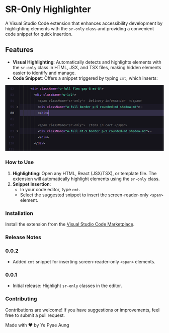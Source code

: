 # SR-Only Highlighter

A Visual Studio Code extension that enhances accessibility development by highlighting elements with the `sr-only` class and providing a convenient code snippet for quick insertion.

## Features

- **Visual Highlighting**: Automatically detects and highlights elements with the `sr-only` class in HTML, JSX, and TSX files, making hidden elements easier to identify and manage.
- **Code Snippet**: Offers a snippet triggered by typing `cmt`, which inserts:

![SR-Only Highlighter Preview](images/preview.png)

### How to Use

1. **Highlighting**: Open any HTML, React (JSX/TSX), or template file. The extension will automatically highlight elements using the `sr-only` class.
2. **Snippet Insertion**:
	- In your code editor, type `cmt`.
	- Select the suggested snippet to insert the screen-reader-only `<span>` element.

### Installation

Install the extension from the [Visual Studio Code Marketplace](https://marketplace.visualstudio.com/items?itemName=YePyaeAung.sronly-highlighter).

### Release Notes
### 0.0.2
- Added `cmt` snippet for inserting screen-reader-only `<span>` elements.
### 0.0.1
- Initial release: Highlight `sr-only` classes in the editor.

### Contributing

Contributions are welcome! If you have suggestions or improvements, feel free to submit a pull request.

Made with ❤️ by Ye Pyae Aung